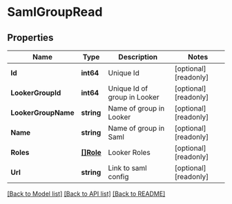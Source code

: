 # SamlGroupRead

## Properties

Name | Type | Description | Notes
------------ | ------------- | ------------- | -------------
**Id** | **int64** | Unique Id | [optional] [readonly] 
**LookerGroupId** | **int64** | Unique Id of group in Looker | [optional] [readonly] 
**LookerGroupName** | **string** | Name of group in Looker | [optional] [readonly] 
**Name** | **string** | Name of group in Saml | [optional] [readonly] 
**Roles** | [**[]Role**](Role.md) | Looker Roles | [optional] [readonly] 
**Url** | **string** | Link to saml config | [optional] [readonly] 

[[Back to Model list]](../README.md#documentation-for-models) [[Back to API list]](../README.md#documentation-for-api-endpoints) [[Back to README]](../README.md)


